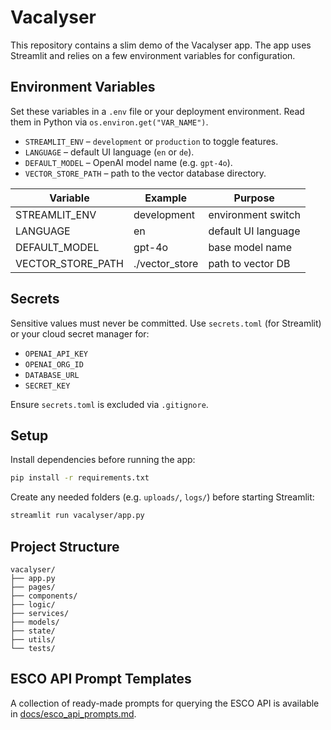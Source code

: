 # Vacalyser

This repository contains a slim demo of the Vacalyser app. The app uses Streamlit and relies on a few environment variables for configuration.

## Environment Variables

Set these variables in a `.env` file or your deployment environment. Read them in Python via `os.environ.get("VAR_NAME")`.

- `STREAMLIT_ENV` – `development` or `production` to toggle features.
- `LANGUAGE` – default UI language (`en` or `de`).
- `DEFAULT_MODEL` – OpenAI model name (e.g. `gpt-4o`).
- `VECTOR_STORE_PATH` – path to the vector database directory.

| Variable | Example | Purpose |
| --- | --- | --- |
| STREAMLIT_ENV | development | environment switch |
| LANGUAGE | en | default UI language |
| DEFAULT_MODEL | gpt-4o | base model name |
| VECTOR_STORE_PATH | ./vector_store | path to vector DB |


## Secrets

Sensitive values must never be committed. Use `secrets.toml` (for Streamlit) or your cloud secret manager for:

- `OPENAI_API_KEY`
- `OPENAI_ORG_ID`
- `DATABASE_URL`
- `SECRET_KEY`

Ensure `secrets.toml` is excluded via `.gitignore`.

## Setup

Install dependencies before running the app:

```bash
pip install -r requirements.txt
```

Create any needed folders (e.g. `uploads/`, `logs/`) before starting Streamlit:

```bash
streamlit run vacalyser/app.py
```

## Project Structure

```
vacalyser/
├── app.py
├── pages/
├── components/
├── logic/
├── services/
├── models/
├── state/
├── utils/
└── tests/
```

## ESCO API Prompt Templates

A collection of ready-made prompts for querying the ESCO API is available in [docs/esco_api_prompts.md](docs/esco_api_prompts.md).
